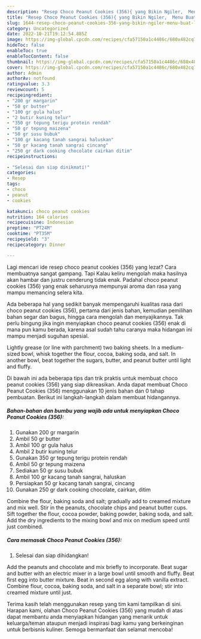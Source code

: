 ```yaml
---
description: "Resep Choco Peanut Cookies (356){ yang Bikin Ngiler,  Menu Buat lebaran"
title: "Resep Choco Peanut Cookies (356){ yang Bikin Ngiler,  Menu Buat lebaran"
slug: 1644-resep-choco-peanut-cookies-356-yang-bikin-ngiler-menu-buat-lebaran
category: Uncategorized
date: 2022-10-21T19:12:54.885Z
image: https://img-global.cpcdn.com/recipes/cfa57150a1c4486c/680x482cq70/choco-peanut-cookies-356-foto-resep-utama.jpg
hideToc: false
enableToc: true
enableTocContent: false
thumbnail: https://img-global.cpcdn.com/recipes/cfa57150a1c4486c/680x482cq70/choco-peanut-cookies-356-foto-resep-utama.jpg
cover: https://img-global.cpcdn.com/recipes/cfa57150a1c4486c/680x482cq70/choco-peanut-cookies-356-foto-resep-utama.jpg
author: Admin
authorAv: notfound
ratingvalue: 3.3
reviewcount: 5
recipeingredient:
- "200 gr margarin"
- "50 gr butter"
- "100 gr gula halus"
- "2 butir kuning telur"
- "350 gr tepung terigu protein rendah"
- "50 gr tepung maizena"
- "50 gr susu bubuk"
- "100 gr kacang tanah sangrai haluskan"
- "50 gr kacang tanah sangrai cincang"
- "250 gr dark cooking chocolate cairkan ditim"
recipeinstructions:

- "Selesai dan siap dinikmati!"
categories:
- Resep
tags:
- choco
- peanut
- cookies

katakunci: choco peanut cookies 
nutrition: 164 calories
recipecuisine: Indonesian
preptime: "PT24M"
cooktime: "PT35M"
recipeyield: "3"
recipecategory: Dinner

---
```



Lagi mencari ide resep choco peanut cookies (356) yang lezat? Cara membuatnya sangat gampang. Tapi Kalau keliru mengolah maka hasilnya akan hambar dan justru cenderung tidak enak. Padahal choco peanut cookies (356) yang enak seharusnya mempunyai aroma dan rasa yang mampu memancing selera kita.


Ada beberapa hal yang sedikit banyak mempengaruhi kualitas rasa dari choco peanut cookies (356), pertama dari jenis bahan, kemudian pemilihan bahan segar dan bagus, hingga cara mengolah dan menyajikannya. Tak perlu bingung jika ingin menyiapkan choco peanut cookies (356) enak di mana pun kamu berada, karena asal sudah tahu caranya maka hidangan ini mampu menjadi suguhan spesial.

Lightly grease (or line with parchment) two baking sheets. In a medium-sized bowl, whisk together the flour, cocoa, baking soda, and salt. In another bowl, beat together the sugars, butter, and peanut butter until light and fluffy.


Di bawah ini ada beberapa tips dan trik praktis untuk membuat choco peanut cookies (356) yang siap dikreasikan. Anda dapat membuat Choco Peanut Cookies (356) menggunakan 10 jenis bahan dan 0 tahap pembuatan. Berikut ini langkah-langkah dalam membuat hidangannya.

<!--inarticleads1-->

##### Bahan-bahan dan bumbu yang wajib ada untuk menyiapkan Choco Peanut Cookies (356):

1. Gunakan 200 gr margarin
1. Ambil 50 gr butter
1. Ambil 100 gr gula halus
1. Ambil 2 butir kuning telur
1. Gunakan 350 gr tepung terigu protein rendah
1. Ambil 50 gr tepung maizena
1. Sediakan 50 gr susu bubuk
1. Ambil 100 gr kacang tanah sangrai, haluskan
1. Persiapkan 50 gr kacang tanah sangrai, cincang
1. Gunakan 250 gr dark cooking chocolate, cairkan, ditim


Combine the flour, baking soda and salt; gradually add to creamed mixture and mix well. Stir in the peanuts, chocolate chips and peanut butter cups. Sift together the flour, cocoa powder, baking powder, baking soda, and salt. Add the dry ingredients to the mixing bowl and mix on medium speed until just combined. 

<!--inarticleads2-->

##### Cara memasak Choco Peanut Cookies (356):


1. Selesai dan siap dihidangkan!

Add the peanuts and chocolate and mix briefly to incorporate. Beat sugar and butter with an electric mixer in a large bowl until smooth and fluffy. Beat first egg into butter mixture. Beat in second egg along with vanilla extract. Combine flour, cocoa, baking soda, and salt in a separate bowl; stir into creamed mixture until just. 

Terima kasih telah menggunakan resep yang tim kami tampilkan di sini. Harapan kami, olahan Choco Peanut Cookies (356) yang mudah di atas dapat membantu anda menyiapkan hidangan yang menarik untuk keluarga/teman ataupun menjadi inspirasi bagi kamu yang berkeinginan untuk berbisnis kuliner. Semoga bermanfaat dan selamat mencoba!
